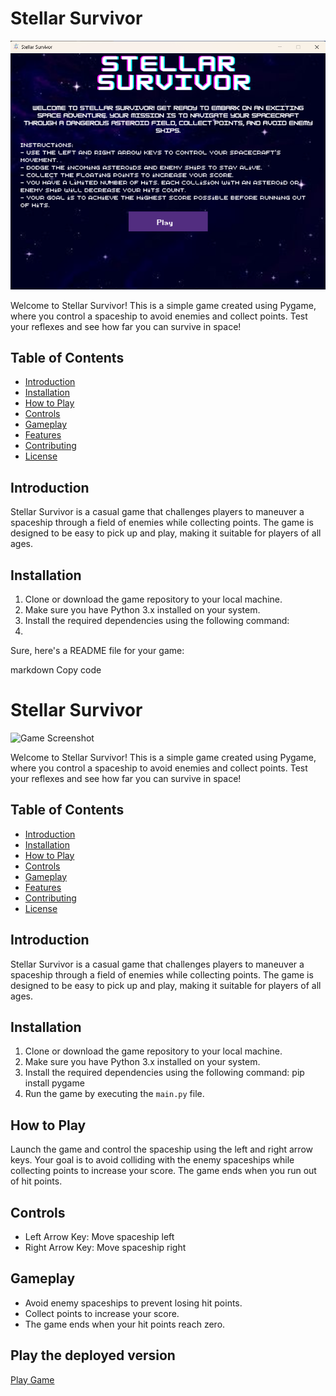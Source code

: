 # Stellar Survivor

![Game Screenshot](Images/screenshot.png)

Welcome to Stellar Survivor! This is a simple game created using Pygame, where you control a spaceship to avoid enemies and collect points. Test your reflexes and see how far you can survive in space!

## Table of Contents

- [Introduction](#introduction)
- [Installation](#installation)
- [How to Play](#how-to-play)
- [Controls](#controls)
- [Gameplay](#gameplay)
- [Features](#features)
- [Contributing](#contributing)
- [License](#license)

## Introduction

Stellar Survivor is a casual game that challenges players to maneuver a spaceship through a field of enemies while collecting points. The game is designed to be easy to pick up and play, making it suitable for players of all ages.

## Installation

1. Clone or download the game repository to your local machine.
2. Make sure you have Python 3.x installed on your system.
3. Install the required dependencies using the following command:
4. 
Sure, here's a README file for your game:

markdown
Copy code
# Stellar Survivor

![Game Screenshot](screenshot.png)

Welcome to Stellar Survivor! This is a simple game created using Pygame, where you control a spaceship to avoid enemies and collect points. Test your reflexes and see how far you can survive in space!

## Table of Contents

- [Introduction](#introduction)
- [Installation](#installation)
- [How to Play](#how-to-play)
- [Controls](#controls)
- [Gameplay](#gameplay)
- [Features](#features)
- [Contributing](#contributing)
- [License](#license)

## Introduction

Stellar Survivor is a casual game that challenges players to maneuver a spaceship through a field of enemies while collecting points. The game is designed to be easy to pick up and play, making it suitable for players of all ages.

## Installation

1. Clone or download the game repository to your local machine.
2. Make sure you have Python 3.x installed on your system.
3. Install the required dependencies using the following command:
    pip install pygame
4. Run the game by executing the `main.py` file.

## How to Play

Launch the game and control the spaceship using the left and right arrow keys. Your goal is to avoid colliding with the enemy spaceships while collecting points to increase your score. The game ends when you run out of hit points.

## Controls

- Left Arrow Key: Move spaceship left
- Right Arrow Key: Move spaceship right

## Gameplay

- Avoid enemy spaceships to prevent losing hit points.
- Collect points to increase your score.
- The game ends when your hit points reach zero.

## Play the deployed version
[Play Game](https://replit.com/@sivani-l-r/Stellar-Survivor-A-PyGame)


